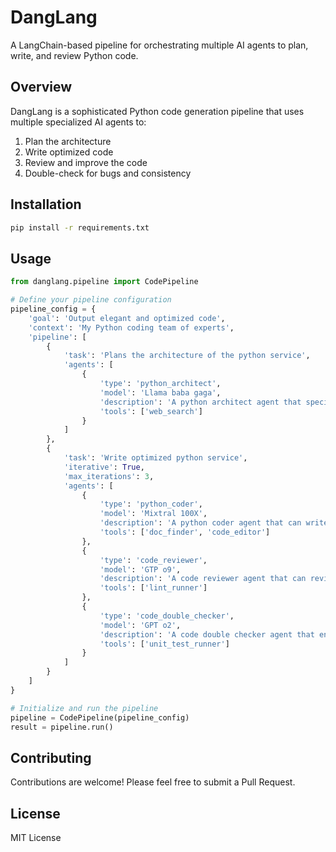 # DangLang

A LangChain-based pipeline for orchestrating multiple AI agents to plan, write, and review Python code.

## Overview

DangLang is a sophisticated Python code generation pipeline that uses multiple specialized AI agents to:
1. Plan the architecture
2. Write optimized code
3. Review and improve the code
4. Double-check for bugs and consistency

## Installation

```bash
pip install -r requirements.txt
```

## Usage

```python
from danglang.pipeline import CodePipeline

# Define your pipeline configuration
pipeline_config = {
    'goal': 'Output elegant and optimized code',
    'context': 'My Python coding team of experts',
    'pipeline': [
        {
            'task': 'Plans the architecture of the python service',
            'agents': [
                {
                    'type': 'python_architect',
                    'model': 'Llama baba gaga',
                    'description': 'A python architect agent that specializes in python architecture and design patterns',
                    'tools': ['web_search']
                }
            ]
        },
        {
            'task': 'Write optimized python service',
            'iterative': True,
            'max_iterations': 3,
            'agents': [
                {
                    'type': 'python_coder',
                    'model': 'Mixtral 100X',
                    'description': 'A python coder agent that can write optimized python code',
                    'tools': ['doc_finder', 'code_editor']
                },
                {
                    'type': 'code_reviewer',
                    'model': 'GTP o9',
                    'description': 'A code reviewer agent that can review the code and provide feedback',
                    'tools': ['lint_runner']
                },
                {
                    'type': 'code_double_checker',
                    'model': 'GPT o2',
                    'description': 'A code double checker agent that ensures no bugs are introduced',
                    'tools': ['unit_test_runner']
                }
            ]
        }
    ]
}

# Initialize and run the pipeline
pipeline = CodePipeline(pipeline_config)
result = pipeline.run()
```

## Contributing

Contributions are welcome! Please feel free to submit a Pull Request.

## License

MIT License